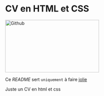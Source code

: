 # CV en HTML et CSS

<img width="300" height="168" alt="Github" src="https://github.com/user-attachments/assets/d4dd8b3c-e259-40ad-acff-b47b4de4abca" />

Ce *README* sert `uniquement` à faire [jolie](https://www.fnac.com/a18110060/Pour-les-Nuls-Coder-pour-les-Nuls-Olivier-Engler)


Juste un CV en html et css


